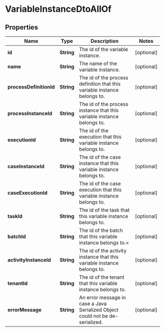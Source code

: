 

# VariableInstanceDtoAllOf


## Properties

Name | Type | Description | Notes
------------ | ------------- | ------------- | -------------
**id** | **String** | The id of the variable instance. |  [optional]
**name** | **String** | The name of the variable instance. |  [optional]
**processDefinitionId** | **String** | The id of the process definition that this variable instance belongs to. |  [optional]
**processInstanceId** | **String** | The id of the process instance that this variable instance belongs to. |  [optional]
**executionId** | **String** | The id of the execution that this variable instance belongs to. |  [optional]
**caseInstanceId** | **String** | The id of the case instance that this variable instance belongs to. |  [optional]
**caseExecutionId** | **String** | The id of the case execution that this variable instance belongs to. |  [optional]
**taskId** | **String** | The id of the task that this variable instance belongs to. |  [optional]
**batchId** | **String** | The id of the batch that this variable instance belongs to.&lt; |  [optional]
**activityInstanceId** | **String** | The id of the activity instance that this variable instance belongs to. |  [optional]
**tenantId** | **String** | The id of the tenant that this variable instance belongs to. |  [optional]
**errorMessage** | **String** | An error message in case a Java Serialized Object could not be de-serialized. |  [optional]



